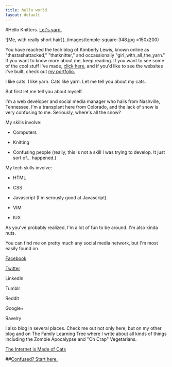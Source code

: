 ```yaml
---
title: hello world
layout: default
---
```

#Hello Knitters. [Let's yarn.](../blog.html)

![Me, with really short hair](../images/temple-square-348.jpg =150x200)

You have reached the tech blog of Kimberly Lewis, known online as "thestashattacked," "thatknitter," and occassionally "girl_with_all_the_yarn." If you want to know more about me, keep reading. If you want to see some of the cool stuff I've made, [click here,](../knitting.html) and if you'd like to see the websites I've built, check out [my portfolio.](../portfolio.html)

I like cats. I like yarn. Cats like yarn. Let me tell you about my cats.
			
But first let me tell you about myself. 
			
I'm a web developer and social media manager who hails from Nashville, Tennessee. I'm a transplant here from Colorado, and the lack of snow is very confusing to me. Seriously, where's all the snow?
			
My skills involve:

* Computers

* Knitting

* Confusing people (really, this is not a skill I was trying to develop. It just sort of... happened.)

My tech skills involve:

* HTML

* CSS

* Javascript (I'm serously good at Javascript)

* VIM

* IUX

As you've probably realized, I'm a lot of fun to be around. I'm also kinda nuts. 
			
You can find me on pretty much any social media network, but I'm most easily found on

[Facebook](https://www.facebook.com/kimberly.lewis.7777)

[Twitter](https://twitter.com/stashattack)

LinkedIn

Tumblr

Reddit

Google+

Ravelry

I also blog in several places. Check me out not only here, but on my other blog and on The Family Learning Tree where I write about all kinds of
things including the Zombie Apocalypse and "Oh Crap" Vegetarians.


[The Internet is Made of Cats](../cats.html)

##[Confused? Start here.](../confused.html)


